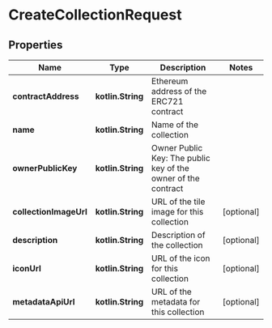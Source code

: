 
# CreateCollectionRequest

## Properties
Name | Type | Description | Notes
------------ | ------------- | ------------- | -------------
**contractAddress** | **kotlin.String** | Ethereum address of the ERC721 contract | 
**name** | **kotlin.String** | Name of the collection | 
**ownerPublicKey** | **kotlin.String** | Owner Public Key: The public key of the owner of the contract | 
**collectionImageUrl** | **kotlin.String** | URL of the tile image for this collection |  [optional]
**description** | **kotlin.String** | Description of the collection |  [optional]
**iconUrl** | **kotlin.String** | URL of the icon for this collection |  [optional]
**metadataApiUrl** | **kotlin.String** | URL of the metadata for this collection |  [optional]



